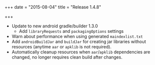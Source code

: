 +++
date = "2015-08-04"
title = "Release 1.4.8"

+++


* Update to new android gradle/builder 1.3.0
  * Add `libraryRequests` and `packagingOptions` settings
* Warn about performance when using generated `maindexlist.txt`
* Add `androidBuildJar` and `buildJar` for creating jar libraries without resources (anytime `aar` or `apklib` is not required).
* Automatically cleanup resources when `aar`/`apklib` dependencies are changed, no longer requires clean build after changes.
